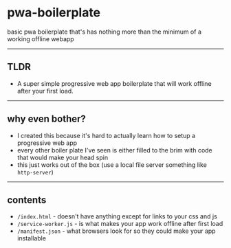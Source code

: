 # pwa-boilerplate

basic pwa boilerplate that's has nothing more than the minimum of a working offline webapp

---

## TLDR

- A super simple progressive web app boilerplate that will work offline after your first load.

---

## why even bother?

- I created this because it's hard to actually learn how to setup a progressive web app
- every other boiler plate I've seen is either filled to the brim with code that would make your head spin
- this just works out of the box (use a local file server something like `http-server`)

---

## contents

- `/index.html` - doesn't have anything except for links to your css and js
- `/service-worker.js` - is what makes your app work offline after first load
- `/manifest.json` - what browsers look for so they could make your app installable
